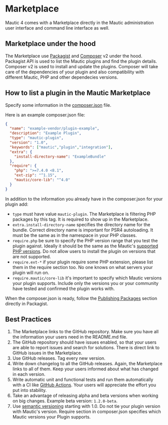 # Marketplace

Mautic 4 comes with a Marketplace directly in the Mautic administration user interface and command line interface as well.

## Marketplace under the hood

The Marketplace use [Packagist](https://packagist.org) and [Composer](https://getcomposer.org) v2 under the hood. Packagist API is used to list the Mautic plugins and find the plugin details. Composer v2 is used to install and update the plugins. Composer will take care of the dependencies of your plugin and also compatibility with different Mautic, PHP and other dependecies versions.

## How to list a plugin in the Mautic Marketplace

Specify some information in the [composer.json](https://getcomposer.org/doc/04-schema.md) file.

Here is an example composer.json file:
```json
{
  "name": "example-vendor/plugin-example",
  "description": "Example Plugin",
  "type": "mautic-plugin",
  "version": "1.0",
  "keywords": ["mautic","plugin","integration"],
  "extra": {
    "install-directory-name": "ExampleBundle"
  },
  "require": {
    "php": ">=7.4.0 <8.1",
    "ext-zip": "^1.15",
    "mautic/core-lib": "^4.0"
  }
}
```

In addition to the information you already have in the composer.json for your plugin add:
- `type` must have value `mautic-plugin`. The Marketplace is filtering PHP packages by this tag. It is required to show up in the Marketplace.
- `extra.install-directory-name` specifies the directory name for the bundle. Correct directory name is important for PSR4 autoloading. It must be the same as in the namespace in your PHP classes.
- `require.php` be sure to specify the PHP version range that you test the plugin against. Ideally it should be the same as the Mautic's [supported PHP versions](https://www.mautic.org/download/requirements). Do not allow users to install the plugin on versions that are not supported.
- `require.ext-*` if your plugin require some PHP extension, please list them in the require section too. No one knows on what servers your plugin will run on.
- `require.mautic/core-lib` it's important to specify which Mautic versions your plugin supports. Include only the versions you or your community have tested and confirmed the plugin works with.

When the composer.json is ready, follow the [Publishing Packages](https://packagist.org) section directly in Packagist.

## Best Practices

1. The Marketplace links to the GitHub repository. Make sure you have all the information your users need in the README.md file.
2. The GitHub repository should have issues enabled, so that your users are able to report issues and search for solutions. There is direct link to GitHub issues in the Marketplace.
3. Use GitHub releases. Tag every new version.
4. Write down changelog to all the GitHub releases. Again, the Marketplace links to all of them. Keep your users informed about what has changed in each version.
5. Write automatic unit and functional tests and run them automatically with a CI like [GitHub Actions](https://github.com/features/actions). Your users will appreciate the effort you put into stability.
6. Take an advantage of releasing alpha and beta versions when working on big changes. Example beta version: `1.2.0-beta`.
7. Use [semantic versioning](https://semver.org) starting with 1.0. Do not tie your plugin version with Mautic's version. Require section in composer.json specifies which Mautic versions your Plugin supports.
